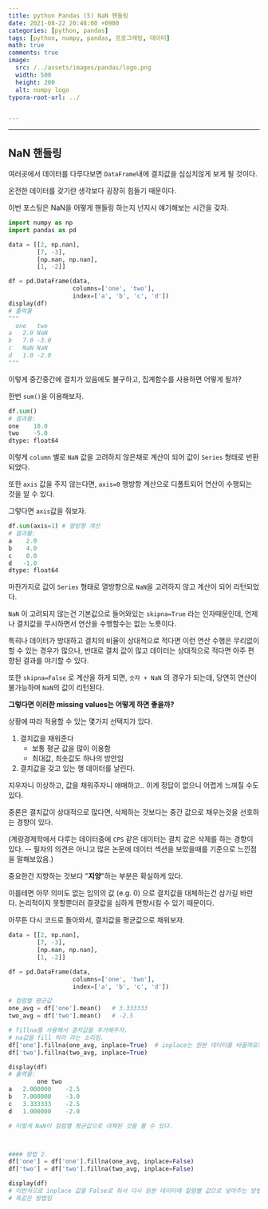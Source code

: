 ```yaml
---
title: python Pandas (5) NaN 핸들링
date: 2021-08-22 20:48:00 +0900
categories: [python, pandas]
tags: [python, numpy, pandas, 프로그래밍, 데이터] 
math: true
comments: true
image:
  src: /../assets/images/pandas/logo.png
  width: 500
  height: 200
  alt: numpy logo
typora-root-url: ../


---
```


---

## NaN 핸들링

여러곳에서 데이터를 다루다보면 `DataFrame`내에 결치값을 심심치않게 보게 될 것이다. 

온전한 데이터를 갖기란 생각보다 굉장히 힘들기 때문이다.

이번 포스팅은 NaN을 어떻게 핸들링 하는지 넌지시 얘기해보는 시간을 갖자.

```python
import numpy as np
import pandas as pd

data = [[2, np.nan],
        [7, -3],
        [np.nan, np.nan],
        [1, -2]]

df = pd.DataFrame(data,
                  columns=['one', 'two'],
                  index=['a', 'b', 'c', 'd'])
display(df)
# 출력물
"""
  one	two
a	2.0	NaN
b	7.0	-3.0
c	NaN	NaN
d	1.0	-2.0
"""
```

이렇게 중간중간에 결치가 있음에도 불구하고, 집계함수를 사용하면 어떻게 될까? 

한번 `sum()`을 이용해보자.

```python
df.sum()
# 결과물:
one    10.0
two    -5.0
dtype: float64
```

이렇게 `column` 별로 `NaN` 값을 고려하지 않은채로 계산이 되어 값이 `Series` 형태로 반환되었다.

또한 `axis` 값을 주지 않는다면, `axis=0` 행방향 계산으로 디폴트되어 연산이 수행되는 것을 알  수 있다.

그렇다면 `axis`값을 줘보자.

```python
df.sum(axis=1) # 열방향 계산
# 결과물:
a    2.0
b    4.0
c    0.0
d   -1.0
dtype: float64
```

 마찬가지로 값이 `Series` 형태로 열방향으로 `NaN`을 고려하지 않고 계산이 되어 리턴되었다.

`NaN` 이 고려되지 않는건 기본값으로 들어와있는 `skipna=True` 라는 인자때문인데, 언제나 결치값을 무시하면서 연산을 수행할수는 없는 노릇이다.

특히나 데이터가 방대하고 결치의 비율이 상대적으로 적다면 이런 연산 수행은 무리없이 할 수 있는 경우가 많으나, 반대로 결치 값이 많고 데이터는 상대적으로 적다면 아주 편향된 결과를 야기할 수 있다.

또한 `skipna=False` 로 계산을 하게 되면, `숫자 + NaN` 의 경우가 되는데, 당연히 연산이 불가능하며 `NaN`의 값이 리턴된다.

**그렇다면 이러한 missing values는 어떻게 하면 좋을까?**

상황에 따라 적용할 수 있는 몇가지 선택지가 있다.

1. 결치값을 채워준다
   - 보통 평균 값을 많이 이용함
   - 최대값, 최솟값도 하나의 방안임
2. 결치값을 갖고 있는 행 데이터를 날린다.

지우자니 이상하고, 값을 채워주자니 애매하고.. 이게 정답이 없으니 어렵게 느껴질 수도 있다.

중론은 결치값이 상대적으로 많다면, 삭제하는 것보다는 중간 값으로 채우는것을 선호하는 경향이 있다. 

(계량경제학에서 다루는 데이터중에 `CPS` 같은 데이터는 결치 값은 삭제를 하는 경향이 있다. -- 필자의 의견은 아니고 많은 논문에 데이터 섹션을 보았을때를 기준으로 느낀점을 말해보았음.)

중요한건 지향하는 것보다 "**지양**"하는 부분은 확실하게 있다. 

이를테면 아무 의미도 없는 임의의 값 (e.g. 0) 으로 결치값을 대체하는건 삼가길 바란다. 논리적이지 못할뿐더러 결괏값을 심하게 편향시킬 수 있기 때문이다.

아무튼 다시 코드로 돌아와서, 결치값을 평균값으로 채워보자.

```python
data = [[2, np.nan],
        [7, -3],
        [np.nan, np.nan],
        [1, -2]]

df = pd.DataFrame(data,
                  columns=['one', 'two'],
                  index=['a', 'b', 'c', 'd'])

# 컬럼별 평균값
one_avg = df['one'].mean()   # 3.333333
two_avg = df['two'].mean()   # -2.5

# fillna를 사용해서 결치값을 추가해주자.
# na값을 fill 하라 라는 소리임.
df['one'].fillna(one_avg, inplace=True)  # inplace는 원본 데이터를 바꿀까요? 라고 물어보는 것이라 생각하면 이해하기 편하다.
df['two'].fillna(two_avg, inplace=True)

display(df)
# 출력물:
      	one	two
a	2.000000	-2.5
b	7.000000	-3.0
c	3.333333	-2.5
d	1.000000	-2.0

# 이렇게 NaN이 컬럼별 평균값으로 대체된 것을 볼 수 있다.



#### 방법 2.
df['one'] = df['one'].fillna(one_avg, inplace=False)
df['two'] = df['two'].fillna(two_avg, inplace=False)

display(df)
# 이런식으로 inplace 값을 False로 줘서 다시 원본 데이터에 칼럼별 값으로 넣어주는 방법도 있다는 것만 알아두자.
# 똑같은 방법임
```



